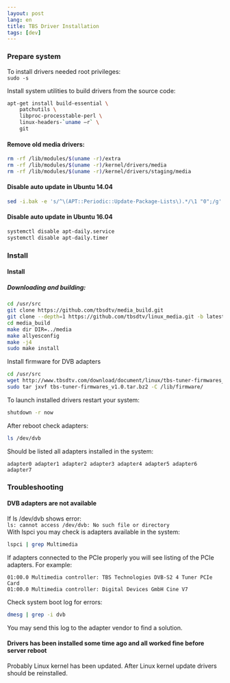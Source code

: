 ```yaml
---
layout: post
lang: en
title: TBS Driver Installation
tags: [dev]
---
```


### Prepare system
To install drivers needed root privileges:  
`sudo -s`

<!-- more -->

Install system utilities to build drivers from the source code:  
``` sh
apt-get install build-essential \
    patchutils \
    libproc-processtable-perl \
    linux-headers-`uname –r` \
    git
```


#### Remove old media drivers:  

``` sh
rm -rf /lib/modules/$(uname -r)/extra
rm -rf /lib/modules/$(uname -r)/kernel/drivers/media
rm -rf /lib/modules/$(uname -r)/kernel/drivers/staging/media
```


#### Disable auto update in Ubuntu 14.04  

``` sh
sed -i.bak -e 's/^\(APT::Periodic::Update-Package-Lists\).*/\1 "0";/g' /etc/apt/apt.conf.d/10periodic
```

#### Disable auto update in Ubuntu 16.04
``` sh
systemctl disable apt-daily.service
systemctl disable apt-daily.timer
```


### Install

#### Install

##### Downloading and building:
``` sh 
cd /usr/src
git clone https://github.com/tbsdtv/media_build.git
git clone --depth=1 https://github.com/tbsdtv/linux_media.git -b latest ./media
cd media_build
make dir DIR=../media
make allyesconfig
make -j4
sudo make install
``` 

Install firmware for DVB adapters
``` sh 
cd /usr/src
wget http://www.tbsdtv.com/download/document/linux/tbs-tuner-firmwares_v1.0.tar.bz2
sudo tar jxvf tbs-tuner-firmwares_v1.0.tar.bz2 -C /lib/firmware/
``` 

To launch installed drivers restart your system:  
``` sh
shutdown -r now
```  

After reboot check adapters:  
``` sh
ls /dev/dvb
```  

Should be listed all adapters installed in the system:  
```
adapter0 adapter1 adapter2 adapter3 adapter4 adapter5 adapter6 adapter7
```

### Troubleshooting

#### DVB adapters are not available

If ls /dev/dvb shows error:  
`ls: cannot access /dev/dvb: No such file or directory`  
With lspci you may check is adapters available in the system:  
``` sh
lspci | grep Multimedia
``` 

If adapters connected to the PCIe properly you will see listing of the PCIe adapters. For example:  
```
01:00.0 Multimedia controller: TBS Technologies DVB-S2 4 Tuner PCIe Card
01:00.0 Multimedia controller: Digital Devices GmbH Cine V7
```

Check system boot log for errors:
``` sh
dmesg | grep -i dvb
```
You may send this log to the adapter vendor to find a solution.

#### Drivers has been installed some time ago and all worked fine before server reboot
Probably Linux kernel has been updated. After Linux kernel update drivers should be reinstalled.
